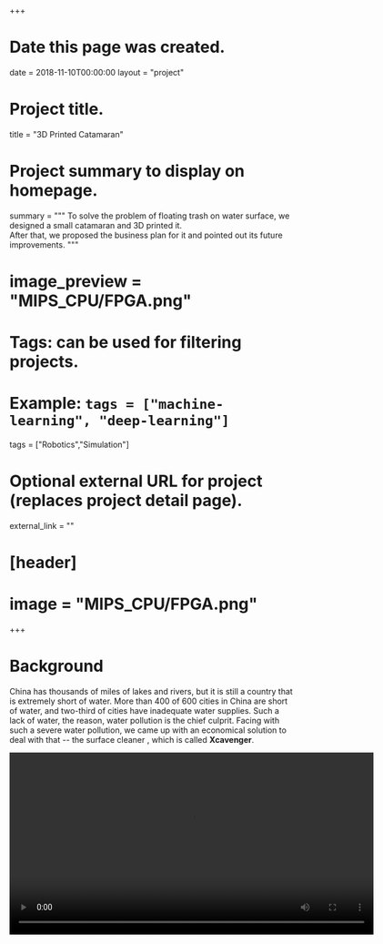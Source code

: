 +++
# Date this page was created.
date = 2018-11-10T00:00:00
layout = "project"

# Project title.
title = "3D Printed Catamaran"

# Project summary to display on homepage.
summary = """
 To solve the problem of floating trash on water surface, we designed a small catamaran and 3D printed
 it. <br>
 After that, we proposed the business plan for it and pointed out its future improvements.
 """
 
# image_preview = "MIPS_CPU/FPGA.png"

# Tags: can be used for filtering projects.
# Example: `tags = ["machine-learning", "deep-learning"]`
tags = ["Robotics","Simulation"]

# Optional external URL for project (replaces project detail page).
external_link = ""

# [header]
# image = "MIPS_CPU/FPGA.png"

+++

# Background
China has thousands of miles of lakes and rivers, but it is still a country that is extremely short of
water. More than 400 of 600 cities in China are short of water, and two-third of cities have inadequate
water supplies. Such a lack of water, the reason, water pollution is the chief culprit. Facing with such
a severe water pollution, we came up with an economical solution to deal with that -- the surface cleaner
, which is called **Xcavenger**.


<video src="./Xcavenger.mp4" controls="controls" width="640" height="320" autoplay="autoplay">
Your browser does not support the video tag.
</video>
